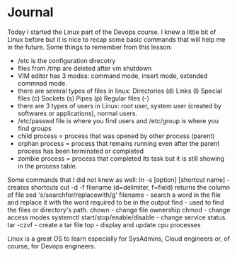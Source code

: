# Journal

Today I started the Linux part of the Devops course.
I knew a little bit of Linux before but it is nice to recap some basic commands that will help me in the future.
Some things to remember from this lesson:
- /etc is the configuration direcotry
- files from /tmp are deleted after vm shutdown
- VIM editor has 3 modes: command mode, insert mode, extended commnad mode.
- there are several types of files in linux: Directories (d) Links (l) Special files (c) Sockets (s) Pipes (p) Regular files (-)
- there are 3 types of users in Linux: root user, system user (created by softwares or applications), normal users.
- /etc/passwd file is where you find users and /etc/group is where you find groups
- child process = process that was opened by other process (parent)
- orphan process = process that remains running even after the parent process has been terminated or completed
- zombie process = process that completed its task but it is still showing in the process table.

Some commands that I did not knew as well:
ln -s [option] [shortcut name] - creates shortcuts
cut -d -f filename (d=delimiter, f=field) returns the column of file
sed 's/searchfor/replacewith/g' filename - search a word in the file and replace it with the word required to be in the output
find - used to find the files or directory's path.
chown - change file ownership
chmod - change access modes
systemctl start/stop/enable/disable - change service status.
tar -czvf - create a tar file
top - display and update cpu processes

Linux is a great OS to learn especially for SysAdmins, Cloud engineers or, of course, for Devops engineers.
